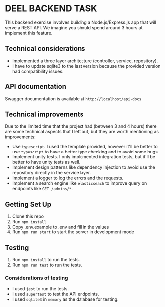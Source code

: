 # DEEL BACKEND TASK

This backend exercise involves building a Node.js/Express.js app that will serve a REST API. We imagine you should spend around 3 hours at implement this feature.

## Technical considerations

- Implemented a three layer architecture (controller, service, repository).
- I have to update sqlite3 to the last version because the provided version had compatibility issues.

## API documentation

Swagger documentation is available at `http://localhost/api-docs`

## Technical improvements

Due to the limited time that the project had (between 3 and 4 hours) there are some technical aspects that I left out, but they are worth mentioning as improvements:

- Use `typescript`. I used the template provided, however it'll be better to use `typescript` to have a better type checking and to avoid some bugs.
- Implement unity tests. I only implemented integration tests, but it'll be better to have unity tests as well.
- Implement design patterns like dependency injection to avoid use the repository directly in the service layer.
- Implement a logger to log the errors and the requests.
- Implement a search engine like `elasticseach` to improve query on endpoints like `GET /admins/*`.

## Getting Set Up

1. Clone this repo
2. Run `npm install`
3. Copy .env.example to .env and fill in the values
4. Run `npm run start` to start the server in development mode

## Testing

1. Run `npm install` to run the tests.
2. Run `npm run test` to run the tests.

### Considerations of testing

- I used `jest` to run the tests.
- I used `supertest` to test the API endpoints.
- I used `sqlite3` in `memory` as the database for testing.
